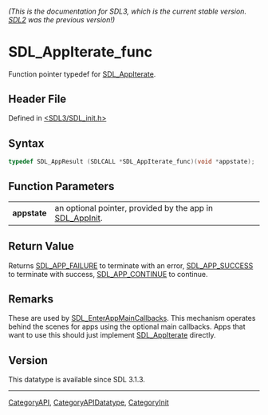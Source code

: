 ###### (This is the documentation for SDL3, which is the current stable version. [SDL2](https://wiki.libsdl.org/SDL2/) was the previous version!)
# SDL_AppIterate_func

Function pointer typedef for [SDL_AppIterate](SDL_AppIterate).

## Header File

Defined in [<SDL3/SDL_init.h>](https://github.com/libsdl-org/SDL/blob/main/include/SDL3/SDL_init.h)

## Syntax

```c
typedef SDL_AppResult (SDLCALL *SDL_AppIterate_func)(void *appstate);
```

## Function Parameters

|              |                                                                         |
| ------------ | ----------------------------------------------------------------------- |
| **appstate** | an optional pointer, provided by the app in [SDL_AppInit](SDL_AppInit). |

## Return Value

Returns [SDL_APP_FAILURE](SDL_APP_FAILURE) to terminate with an error,
[SDL_APP_SUCCESS](SDL_APP_SUCCESS) to terminate with success,
[SDL_APP_CONTINUE](SDL_APP_CONTINUE) to continue.

## Remarks

These are used by [SDL_EnterAppMainCallbacks](SDL_EnterAppMainCallbacks).
This mechanism operates behind the scenes for apps using the optional main
callbacks. Apps that want to use this should just implement
[SDL_AppIterate](SDL_AppIterate) directly.

## Version

This datatype is available since SDL 3.1.3.

----
[CategoryAPI](CategoryAPI), [CategoryAPIDatatype](CategoryAPIDatatype), [CategoryInit](CategoryInit)

